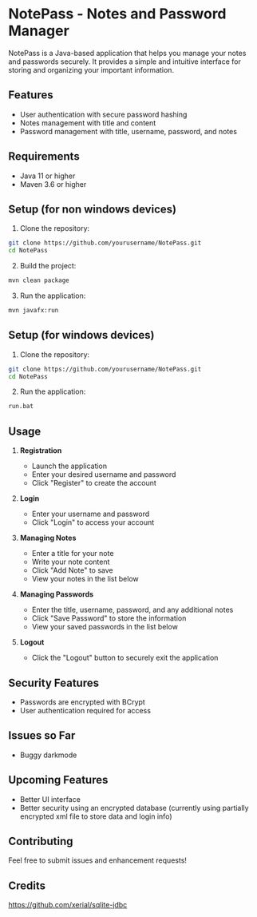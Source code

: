 # NotePass - Notes and Password Manager

NotePass is a Java-based application that helps you manage your notes and passwords securely. It provides a simple and intuitive interface for storing and organizing your important information.

## Features

- User authentication with secure password hashing
- Notes management with title and content
- Password management with title, username, password, and notes

## Requirements

- Java 11 or higher
- Maven 3.6 or higher

## Setup (for non windows devices)

1. Clone the repository:
```bash
git clone https://github.com/yourusername/NotePass.git
cd NotePass
```

2. Build the project:
```bash
mvn clean package
```

3. Run the application:
```bash
mvn javafx:run
```
## Setup (for windows devices)

1. Clone the repository:
```bash
git clone https://github.com/yourusername/NotePass.git
cd NotePass
```

2. Run the application:
```bash
run.bat
```

## Usage

1. **Registration**
   - Launch the application
   - Enter your desired username and password
   - Click "Register" to create the account

2. **Login**
   - Enter your username and password
   - Click "Login" to access your account

3. **Managing Notes**
   - Enter a title for your note
   - Write your note content
   - Click "Add Note" to save
   - View your notes in the list below

4. **Managing Passwords**
   - Enter the title, username, password, and any additional notes
   - Click "Save Password" to store the information
   - View your saved passwords in the list below

5. **Logout**
   - Click the "Logout" button to securely exit the application

## Security Features

- Passwords are encrypted with BCrypt
- User authentication required for access

## Issues so Far
   - Buggy darkmode

## Upcoming Features
   - Better UI interface
   - Better security using an encrypted database (currently using partially encrypted xml file to store data and login info) 

## Contributing

Feel free to submit issues and enhancement requests! 

## Credits
https://github.com/xerial/sqlite-jdbc

